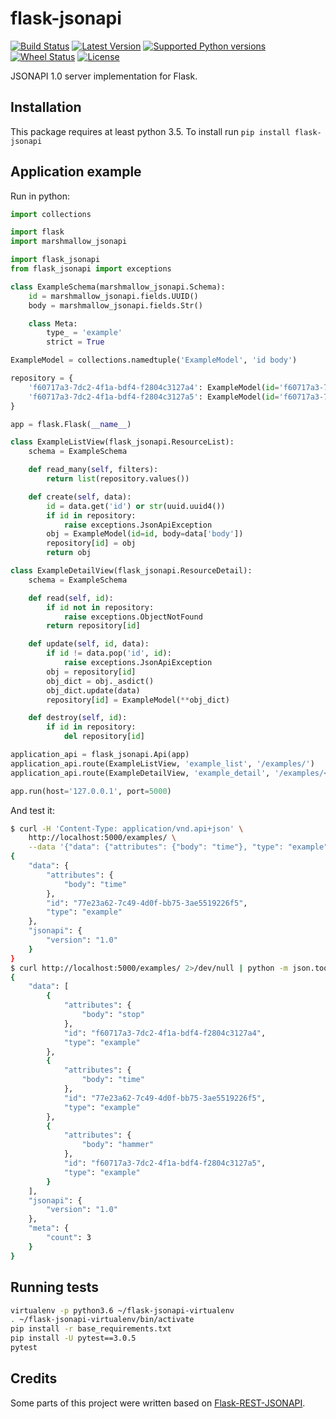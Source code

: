 # flask-jsonapi
[![Build Status](https://travis-ci.org/socialwifi/flask-jsonapi.svg?branch=master)](https://travis-ci.org/socialwifi/flask-jsonapi)
[![Latest Version](https://img.shields.io/pypi/v/flask-jsonapi.svg)](https://github.com/socialwifi/flask-jsonapi/blob/master/CHANGELOG.md)
[![Supported Python versions](https://img.shields.io/pypi/pyversions/flask-jsonapi.svg)](https://pypi.python.org/pypi/flask-jsonapi/)
[![Wheel Status](https://img.shields.io/pypi/wheel/flask-jsonapi.svg)](https://pypi.python.org/pypi/flask-jsonapi/)
[![License](https://img.shields.io/pypi/l/flask-jsonapi.svg)](https://github.com/socialwifi/flask-jsonapi/blob/master/LICENSE)

JSONAPI 1.0 server implementation for Flask.

## Installation

This package requires at least python 3.5. To install run `pip install flask-jsonapi`

## Application example

Run in python:

```python
import collections

import flask
import marshmallow_jsonapi

import flask_jsonapi
from flask_jsonapi import exceptions

class ExampleSchema(marshmallow_jsonapi.Schema):
    id = marshmallow_jsonapi.fields.UUID()
    body = marshmallow_jsonapi.fields.Str()

    class Meta:
        type_ = 'example'
        strict = True

ExampleModel = collections.namedtuple('ExampleModel', 'id body')

repository = {
    'f60717a3-7dc2-4f1a-bdf4-f2804c3127a4': ExampleModel(id='f60717a3-7dc2-4f1a-bdf4-f2804c3127a4', body='stop'),
    'f60717a3-7dc2-4f1a-bdf4-f2804c3127a5': ExampleModel(id='f60717a3-7dc2-4f1a-bdf4-f2804c3127a5', body='hammer'),
}

app = flask.Flask(__name__)

class ExampleListView(flask_jsonapi.ResourceList):
    schema = ExampleSchema

    def read_many(self, filters):
        return list(repository.values())

    def create(self, data):
        id = data.get('id') or str(uuid.uuid4())
        if id in repository:
            raise exceptions.JsonApiException
        obj = ExampleModel(id=id, body=data['body'])
        repository[id] = obj
        return obj

class ExampleDetailView(flask_jsonapi.ResourceDetail):
    schema = ExampleSchema

    def read(self, id):
        if id not in repository:
            raise exceptions.ObjectNotFound
        return repository[id]

    def update(self, id, data):
        if id != data.pop('id', id):
            raise exceptions.JsonApiException
        obj = repository[id]
        obj_dict = obj._asdict()
        obj_dict.update(data)
        repository[id] = ExampleModel(**obj_dict)

    def destroy(self, id):
        if id in repository:
            del repository[id]

application_api = flask_jsonapi.Api(app)
application_api.route(ExampleListView, 'example_list', '/examples/')
application_api.route(ExampleDetailView, 'example_detail', '/examples/<id>/')

app.run(host='127.0.0.1', port=5000)
```
And test it:
```bash
$ curl -H 'Content-Type: application/vnd.api+json' \
    http://localhost:5000/examples/ \
    --data '{"data": {"attributes": {"body": "time"}, "type": "example"}}' 2>/dev/null | python -m json.tool
{
    "data": {
        "attributes": {
            "body": "time"
        },
        "id": "77e23a62-7c49-4d0f-bb75-3ae5519226f5",
        "type": "example"
    },
    "jsonapi": {
        "version": "1.0"
    }
}
$ curl http://localhost:5000/examples/ 2>/dev/null | python -m json.tool
{
    "data": [
        {
            "attributes": {
                "body": "stop"
            },
            "id": "f60717a3-7dc2-4f1a-bdf4-f2804c3127a4",
            "type": "example"
        },
        {
            "attributes": {
                "body": "time"
            },
            "id": "77e23a62-7c49-4d0f-bb75-3ae5519226f5",
            "type": "example"
        },
        {
            "attributes": {
                "body": "hammer"
            },
            "id": "f60717a3-7dc2-4f1a-bdf4-f2804c3127a5",
            "type": "example"
        }
    ],
    "jsonapi": {
        "version": "1.0"
    },
    "meta": {
        "count": 3
    }
}
```
## Running tests

```bash
virtualenv -p python3.6 ~/flask-jsonapi-virtualenv
. ~/flask-jsonapi-virtualenv/bin/activate
pip install -r base_requirements.txt
pip install -U pytest==3.0.5
pytest
```

## Credits

Some parts of this project were written based on [Flask-REST-JSONAPI](https://github.com/miLibris/flask-rest-jsonapi).
